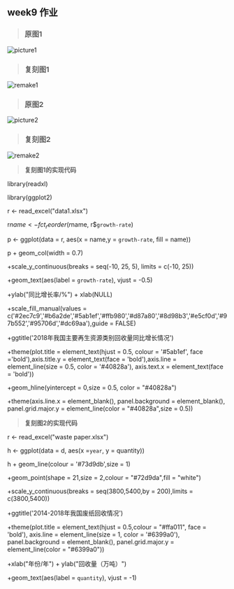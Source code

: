 ## week9 作业

> ### __原图1__  

![picture1](https://github.com/lhz837540397/homework/blob/master/picture1.jpg)

> ### __复刻图1__ 

![remake1](https://github.com/lhz837540397/homework/blob/master/remake1.jpeg)

> ### __原图2__ 

![picture2](https://github.com/lhz837540397/homework/blob/master/picture2.jpg)

> ### __复刻图2__

![remake2](https://github.com/lhz837540397/homework/blob/master/remake2.jpeg)

> __复刻图1的实现代码__  

library(readxl)

library(ggplot2)

r <- read_excel("data1.xlsx")

r$name <- fct_reorder(r$name, r$`growth-rate`)

p <- ggplot(data = r, aes(x = name,y = `growth-rate`, fill = name))

p + geom_col(width = 0.7) 

+scale_y_continuous(breaks = seq(-10, 25, 5), limits = c(-10, 25)) 

+geom_text(aes(label = `growth-rate`), vjust = -0.5) 

+ylab("同比增长率/%") + xlab(NULL) 

+scale_fill_manual(values = c('#2ec7c9','#b6a2de','#5ab1ef','#ffb980','#d87a80','#8d98b3','#e5cf0d','#97b552','#95706d','#dc69aa'),guide = FALSE) 

+ggtitle('2018年我国主要再生资源类别回收量同比增长情况') 

+theme(plot.title = element_text(hjust = 0.5, colour = '#5ab1ef', face ='bold'),axis.title.y = element_text(face = 'bold'),axis.line = element_line(size = 0.5, color = '#40828a'), axis.text.x = element_text(face = 'bold')) 

+geom_hline(yintercept = 0,size = 0.5, color = "#40828a") 

+theme(axis.line.x = element_blank(), panel.background = element_blank(), panel.grid.major.y = element_line(color = "#40828a",size = 0.5))

> __复刻图2的实现代码__

r <- read_excel("waste paper.xlsx")

h <- ggplot(data = d, aes(x =`year`, y = quantity))

h + geom_line(colour = '#73d9db',size = 1) 

+geom_point(shape = 21,size = 2,colour = "#72d9da",fill = "white") 

+scale_y_continuous(breaks = seq(3800,5400,by = 200),limits = c(3800,5400)) 

+ggtitle('2014-2018年我国废纸回收情况') 

+theme(plot.title = element_text(hjust = 0.5,colour = "#ffa011", face = 'bold'), axis.line = element_line(size = 1, color = '#6399a0'), panel.background = element_blank(), panel.grid.major.y = element_line(color = "#6399a0")) 

+xlab("年份/年") + ylab("回收量（万吨）")

+geom_text(aes(label = `quantity`), vjust = -1)

